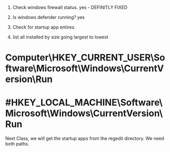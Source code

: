 1. Check windows firewall status. yes - DEFINITLY FIXED

2. Is windows defender running? yes

3. Check for startup app entires. 

4. list all installed by size going largest to lowest

# Computer\HKEY_CURRENT_USER\Software\Microsoft\Windows\CurrentVersion\Run

# #HKEY_LOCAL_MACHINE\Software\Microsoft\Windows\CurrentVersion\Run

Next Class, we will get the startup apps from the regedit directory. We need both paths.